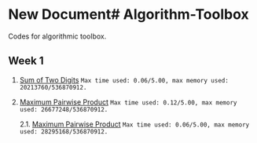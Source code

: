# New Document# Algorithm-Toolbox

Codes for algorithmic toolbox.

## Week 1

1. [Sum of Two Digits](https://github.com/EvilSpark/Algorithm-Toolbox/blob/master/Week1/APlusB.py 'Sum of Two Digits')
   `Max time used: 0.06/5.00, max memory used: 20213760/536870912.`
2. [Maximum Pairwise Product](https://github.com/EvilSpark/Algorithm-Toolbox/blob/master/Week1/max_pairwise_product.py 'Maximum Pairwise Product')
   `Max time used: 0.12/5.00, max memory used: 26677248/536870912.`

   2.1. [Maximum Pairwise Product](https://github.com/EvilSpark/Algorithm-Toolbox/blob/master/Week1/max_pairwise_product[2].py 'Maximum Pairwise Product')
   `Max time used: 0.06/5.00, max memory used: 28295168/536870912.`

